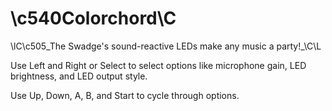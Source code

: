 # \c540Colorchord\C

\lC\c505_The Swadge's sound-reactive LEDs make any music a party!_\C\L

Use Left and Right or Select to select options like microphone gain, LED brightness, and LED output style.

Use Up, Down, A, B, and Start to cycle through options.
